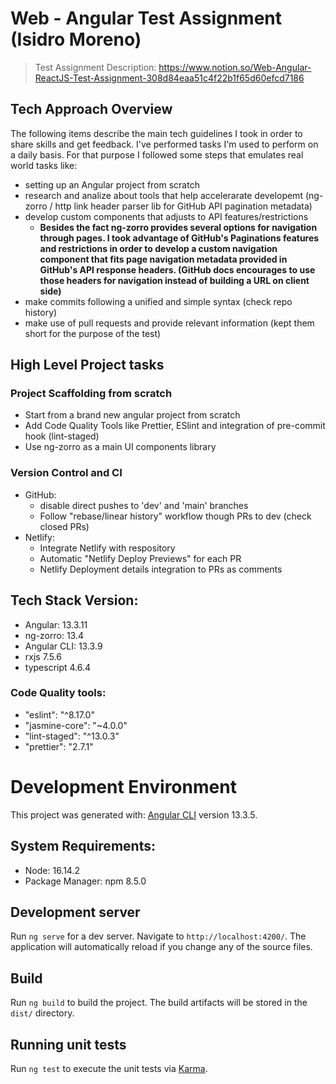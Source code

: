 # Web - Angular Test Assignment (Isidro Moreno)

> Test Assignment Description: https://www.notion.so/Web-Angular-ReactJS-Test-Assignment-308d84eaa51c4f22b1f65d60efcd7186

## Tech Approach Overview

The following items describe the main tech guidelines I took in order to share skills and get feedback. I've performed tasks I'm used to perform on a daily basis. For that purpose I followed some steps that emulates real world tasks like:

- setting up an Angular project from scratch
- research and analize about tools that help accelerarate developemt (ng-zorro / http link header parser lib for GitHub API pagination metadata)
- develop custom components that adjusts to API features/restrictions
  - **Besides the fact ng-zorro provides several options for navigation through pages. I took advantage of GitHub's Paginations features and restrictions in order to develop a custom navigation component that fits page navigation metadata provided in GitHub's API response headers. (GitHub docs encourages to use those headers for navigation instead of building a URL on client side)**
- make commits following a unified and simple syntax (check repo history)
- make use of pull requests and provide relevant information (kept them short for the purpose of the test)

## High Level Project tasks

### Project Scaffolding from scratch

- Start from a brand new angular project from scratch
- Add Code Quality Tools like Prettier, ESlint and integration of pre-commit hook (lint-staged)
- Use ng-zorro as a main UI components library

### Version Control and CI

- GitHub:
  - disable direct pushes to 'dev' and 'main' branches
  - Follow "rebase/linear history" workflow though PRs to dev (check closed PRs)
- Netlify:
  - Integrate Netlify with respository
  - Automatic "Netlify Deploy Previews" for each PR
  - Netlify Deployment details integration to PRs as comments

## Tech Stack Version:

- Angular: 13.3.11
- ng-zorro: 13.4
- Angular CLI: 13.3.9
- rxjs 7.5.6
- typescript 4.6.4

### Code Quality tools:

- "eslint": "^8.17.0"
- "jasmine-core": "~4.0.0"
- "lint-staged": "^13.0.3"
- "prettier": "2.7.1"

# Development Environment

This project was generated with: [Angular CLI](https://github.com/angular/angular-cli) version 13.3.5.

## System Requirements:

- Node: 16.14.2
- Package Manager: npm 8.5.0

## Development server

Run `ng serve` for a dev server. Navigate to `http://localhost:4200/`. The application will automatically reload if you change any of the source files.

## Build

Run `ng build` to build the project. The build artifacts will be stored in the `dist/` directory.

## Running unit tests

Run `ng test` to execute the unit tests via [Karma](https://karma-runner.github.io).

